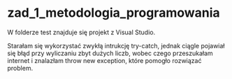# zad_1_metodologia_programowania
W folderze test znajduje się projekt z Visual Studio.

Starałam się wykorzystać zwykłą intrukcję try-catch, jednak ciągle pojawiał się błąd przy wyliczaniu zbyt dużych liczb, wobec czego przeszukałam internet i znalazłam throw new exception, które pomogło rozwiązać problem.
